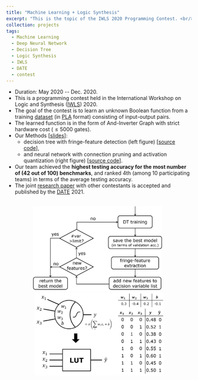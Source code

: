 ```yaml
---
title: "Machine Learning + Logic Synthesis"
excerpt: "This is the topic of the IWLS 2020 Programming Contest. <br/><br/><img src='/images/mlls_dt.png' width='350'> &nbsp; <img src='/images/mlls_nn.png' width='350'>"
collection: projects
tags:
  - Machine Learning
  - Deep Neural Network
  - Decision Tree
  - Logic Synthesis
  - IWLS
  - DATE
  - contest
---
```


* Duration: May 2020 -- Dec. 2020.
* This is a programming contest held in the International Workshop on Logic and Synthesis ([IWLS](https://iwls20.cade.utah.edu/)) 2020.
* The goal of the contest is to learn an unknown Boolean function from a training [dataset](https://github.com/iwls2020-lsml-contest/iwls2020-lsml-contest) (in [PLA](https://ultraespresso.di.univr.it/assets/data/espresso/espresso5.pdf) format) consisting of input-output pairs.
* The learned function is in the form of And-Inverter Graph with strict hardware cost ($\leq 5000$ gates).
* Our Methods [[slides](http://po-chun-chien.github.io/files/slides/iwls20_mlls_slides.pdf)]:
  * decision tree with fringe-feature detection (left figure) [[source code](https://github.com/Po-Chun-Chien/FringeDT)],
  * and neural network with connection pruning and activation quantization (right figure) [[source code](https://github.com/Po-Chun-Chien/LUT-Net)].
* Our team achieved the **highest testing accuracy for the most number of (42 out of 100) benchmarks**, and ranked 4th (among 10 participating teams) in terms of the average testing accuracy.
* The joint [research paper](https://po-chun-chien.github.io/publication/2021-02-MLLS) with other contestants is accepted and published by the [DATE](https://www.date-conference.com/) 2021.

<br/>
<center><img src='/images/mlls_dt.png' width='350'> &nbsp; <img src='/images/mlls_nn.png' width='350'></center>